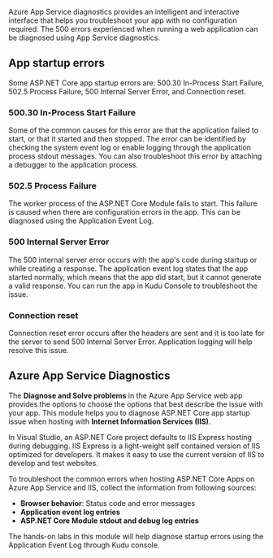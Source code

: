 Azure App Service diagnostics provides an intelligent and interactive interface that helps you troubleshoot your app with no configuration required. The 500 errors experienced when running a web application can be diagnosed using App Service diagnostics.

## App startup errors

Some ASP.NET Core app startup errors are: 500.30 In-Process Start Failure, 502.5 Process Failure, 500 Internal Server Error, and Connection reset.

### 500.30 In-Process Start Failure

Some of the common causes for this error are that the application failed to start, or that it started and then stopped. The error can be identified by checking the system event log or enable logging through the application process stdout messages. You can also troubleshoot this error by attaching a debugger to the application process. 

### 502.5 Process Failure 

The worker process of the ASP.NET Core Module fails to start. This failure is caused when there are configuration errors in the app. This can be diagnosed using the Application Event Log.

### 500 Internal Server Error

The 500 internal server error occurs with the app's code during startup or while creating a response. The application event log states that the app started normally, which means that the app did start, but it cannot generate a valid response. You can run the app in Kudu Console to troubleshoot the issue.

### Connection reset

Connection reset error occurs after the headers are sent and it is too late for the server to send 500 Internal Server Error. Application logging will help resolve this issue.

## Azure App Service Diagnostics

The **Diagnose and Solve problems** in the Azure App Service web app provides the options to choose the options that best describe the issue with your app. This module helps you to diagnose ASP.NET Core app startup issue when hosting with **Internet Information Services (IIS)**.

In Visual Studio, an ASP.NET Core project defaults to IIS Express hosting during debugging. IIS Express is a light-weight self contained version of IIS optimized for developers. It makes it easy to use the current version of IIS to develop and test websites. 

To troubleshoot the common errors when hosting ASP.NET Core Apps on Azure App Service and IIS, collect the information from following sources:

- **Browser behavior**: Status code and error messages
- **Application event log entries**
- **ASP.NET Core Module stdout and debug log entries**

The hands-on labs in this module will help diagnose startup errors using the Application Event Log through Kudu console.